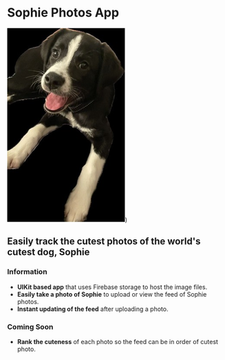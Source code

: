 # Sophie Photos App

![Photo of Sophie](SophiePhotos/sophie-photo.jpg))

## Easily track the cutest photos of the world's cutest dog, Sophie

### Information

- **UIKit based app** that uses Firebase storage to host the image files.
- **Easily take a photo of Sophie** to upload or view the feed of Sophie photos.
- **Instant updating of the feed** after uploading a photo.

### Coming Soon

- **Rank the cuteness** of each photo so the feed can be in order of cutest photo.
